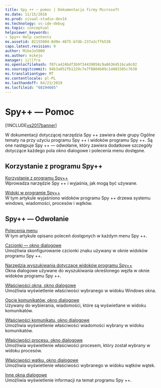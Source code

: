 ```yaml
---
title: Spy ++ — pomoc | Dokumentacja firmy Microsoft
ms.date: 11/15/2016
ms.prod: visual-studio-dev14
ms.technology: vs-ide-debug
ms.topic: conceptual
helpviewer_keywords:
- Spy++ Help contents
ms.assetid: 82155004-8d9e-4875-b7db-237a3cffb530
caps.latest.revision: 9
author: MikeJo5000
ms.author: mikejo
manager: jillfra
ms.openlocfilehash: f07ca424bdf3b9f34439058c9a06364516ca0c02
ms.sourcegitcommit: 94b3a052fb1229c7e7f8804b09c1d403385c7630
ms.translationtype: MT
ms.contentlocale: pl-PL
ms.lasthandoff: 04/23/2019
ms.locfileid: "68194665"
---
```

# <a name="spy-help"></a>Spy++ — Pomoc
[!INCLUDE[vs2017banner](../includes/vs2017banner.md)]

W dokumentacji dotyczącej narzędzia Spy ++ zawiera dwie grupy Ogólne tematy na przy użyciu programu Spy ++ i widoków programu Spy ++. Są one następuje Spy ++ — odwołanie, który zawiera dodatkowe szczegóły dotyczące każdego pola okno dialogowe i polecenia menu dostępne.  
  
## <a name="using-spy"></a>Korzystanie z programu Spy++  
 [Korzystanie z programu Spy++](../debugger/using-spy-increment.md)  
 Wprowadza narzędzie Spy ++ i wyjaśnia, jak mogą być używane.  
  
 [Widoki w programie Spy++](../debugger/spy-increment-views.md)  
 W tym artykule wyjaśniono widoków programu Spy ++ drzewa systemu windows, wiadomości, procesów i wątków.  
  
## <a name="spy-reference"></a>Spy++ — Odwołanie  
 [Polecenia menu](../debugger/menu-commands.md)  
 W tym artykule opisano poleceń dostępnych w każdym menu Spy ++.  
  
 [Czcionki — okno dialogowe](../debugger/font-dialog-box-microsoft-spy-increment-help.md)  
 Umożliwia skonfigurowanie czcionki znaku używany w oknie widoków programu Spy ++.  
  
 [Narzędzia wyszukiwania dotyczące widoków programu Spy++](../debugger/search-tools-for-spy-increment-views.md)  
 Okna dialogowe używane do wyszukiwania określonego węzła w oknie widoków programu Spy ++.  
  
 [Właściwości okna, okno dialogowe](../debugger/window-properties-dialog-box.md)  
 Umożliwia wyświetlenie właściwości wybranego w widoku Windows okna.  
  
 [Opcje komunikatów, okno dialogowe](../debugger/message-options-dialog-box.md)  
 Używany do wybierania, wiadomości, które są wyświetlane w widoku komunikatów.  
  
 [Właściwości komunikatu, okno dialogowe](../debugger/message-properties-dialog-box.md)  
 Umożliwia wyświetlenie właściwości wiadomości wybrany w widoku komunikatów.  
  
 [Właściwości procesu, okno dialogowe](../debugger/process-properties-dialog-box.md)  
 Umożliwia wyświetlenie właściwości procesem, który został wybrany w widoku procesów.  
  
 [Właściwości wątku, okno dialogowe](../debugger/thread-properties-dialog-box.md)  
 Umożliwia wyświetlenie właściwości wybranego w widoku wątków wątek.  
  
 [Inne okna dialogowe](../debugger/other-dialog-boxes.md)  
 Umożliwia wyświetlenie informacji na temat programu Spy ++.
